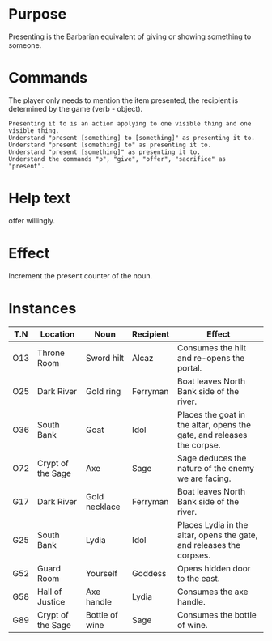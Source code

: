 # Purpose

Presenting is the Barbarian equivalent of giving or showing something to someone.

# Commands

The player only needs to mention the item presented, the recipient is determined by the game (verb - object).

```
Presenting it to is an action applying to one visible thing and one visible thing.
Understand "present [something] to [something]" as presenting it to.
Understand "present [something] to" as presenting it to.
Understand "present [something]" as presenting it to.
Understand the commands "p", "give", "offer", "sacrifice" as "present".
```

# Help text

offer willingly.

# Effect

Increment the present counter of the noun.

# Instances

T.N | Location          | Noun           | Recipient | Effect
----|-------------------|----------------|-----------|-------------------------------------------
O13 | Throne Room       | Sword hilt     | Alcaz     | Consumes the hilt and re-opens the portal.
O25 | Dark River        | Gold ring      | Ferryman  | Boat leaves North Bank side of the river.
O36 | South Bank        | Goat           | Idol      | Places the goat in the altar, opens the gate, and releases the corpse.
O72 | Crypt of the Sage | Axe            | Sage      | Sage deduces the nature of the enemy we are facing.
G17 | Dark River        | Gold necklace  | Ferryman  | Boat leaves North Bank side of the river.
G25 | South Bank        | Lydia          | Idol      | Places Lydia in the altar, opens the gate, and releases the corpses.
G52 | Guard Room        | Yourself       | Goddess   | Opens hidden door to the east.
G58 | Hall of Justice   | Axe handle     | Lydia     | Consumes the axe handle.
G89 | Crypt of the Sage | Bottle of wine | Sage      | Consumes the bottle of wine.
